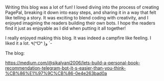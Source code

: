 Writing this blog was a lot of fun! 
I loved diving into the process of creating PagePal, breaking it down into easy steps, and sharing it in a way that felt like telling a story. 
It was exciting to blend coding with creativity, and I enjoyed imagining the readers building their own bots.
I hope the readers find it just as enjoyable as I did when putting it all together!

I really enjoyed making this blog. It was indeed a campfire like feeling. I liked it a lot. ٩(^ᗜ^ )و ´-

The blog:

https://medium.com/@sikalyani2006/lets-build-a-personal-book-recommendation-telegram-bot-it-s-easier-than-you-think-%CB%86%E1%97%9C%CB%86-0e4e263bad0a
